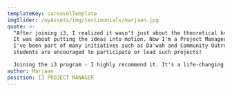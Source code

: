 ```yaml
---
templateKey: carouselTemplate
imgSlider: /myAssets/img/testimonials/marjaan.jpg
quote: >-
  "After joining i3, I realized it wasn't just about the theoretical knowledge.
  It was about putting the ideas into motion. Now I'm a Project Manager at i3.
  I've been part of many initiatives such as Da'wah and Community Outreach. ALL
  students are encouraged to participate or lead such projects! 

  Joining the i3 program - I highly recommend it. It's a life-changing experience."
author: Marjaan
position: I3 PROJECT MANAGER
---
```

